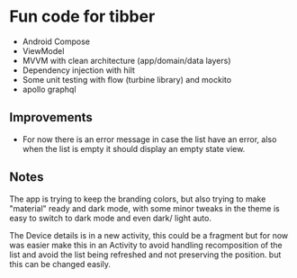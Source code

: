 # Fun code for tibber

- Android Compose
- ViewModel
- MVVM with clean architecture (app/domain/data layers)
- Dependency injection with hilt
- Some unit testing with flow (turbine library) and mockito
- apollo graphql

## Improvements
*  For now there is an error message in case the list have an error, also when the list is empty it should display an empty state view.

## Notes
The app is trying to keep the branding colors, but also trying to make "material" ready and dark mode, with some minor tweaks in the theme is easy to switch to dark mode and even dark/ light auto.

The Device details is in a new activity, this could be a fragment but for now was easier make this in an Activity to avoid handling recomposition of the list and avoid the list being refreshed and not preserving the position.  but this can be changed easily.


